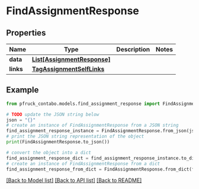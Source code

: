 # FindAssignmentResponse


## Properties

Name | Type | Description | Notes
------------ | ------------- | ------------- | -------------
**data** | [**List[AssignmentResponse]**](AssignmentResponse.md) |  | 
**links** | [**TagAssignmentSelfLinks**](TagAssignmentSelfLinks.md) |  | 

## Example

```python
from pfruck_contabo.models.find_assignment_response import FindAssignmentResponse

# TODO update the JSON string below
json = "{}"
# create an instance of FindAssignmentResponse from a JSON string
find_assignment_response_instance = FindAssignmentResponse.from_json(json)
# print the JSON string representation of the object
print(FindAssignmentResponse.to_json())

# convert the object into a dict
find_assignment_response_dict = find_assignment_response_instance.to_dict()
# create an instance of FindAssignmentResponse from a dict
find_assignment_response_from_dict = FindAssignmentResponse.from_dict(find_assignment_response_dict)
```
[[Back to Model list]](../README.md#documentation-for-models) [[Back to API list]](../README.md#documentation-for-api-endpoints) [[Back to README]](../README.md)


